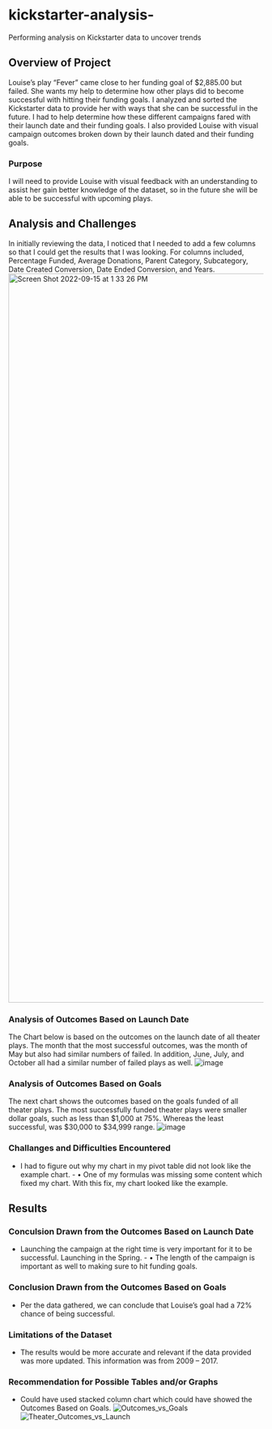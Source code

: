 # kickstarter-analysis-
Performing analysis on Kickstarter data to uncover trends
## **Overview of Project**
Louise’s play “Fever” came close to her funding goal of $2,885.00 but failed.  She wants my help to determine how other plays did to become successful with hitting their funding goals.  I analyzed and sorted the Kickstarter data to provide her with ways that she can be successful in the future.  I had to help determine how these different campaigns fared with their launch date and their funding goals.  I also provided Louise with visual campaign outcomes broken down by their launch dated and their funding goals.
### Purpose
I will need to provide Louise with visual feedback with an understanding to assist her gain better knowledge of the dataset, so in the future she will be able to be successful with upcoming plays.
## **Analysis and Challenges**
In initially reviewing the data, I noticed that I needed to add a few columns so that I could get the results that I was looking.  For columns included, Percentage Funded, Average Donations, Parent Category, Subcategory, Date Created Conversion, Date Ended Conversion, and Years. <img width="1440" alt="Screen Shot 2022-09-15 at 1 33 26 PM" src="https://user-images.githubusercontent.com/109715441/190519925-5717d04d-6415-4fbc-a2ee-a3421b1500e9.png">
### Analysis of Outcomes Based on Launch Date
The Chart below is based on the outcomes on the launch date of all theater plays.  The month that the most successful outcomes, was the month of May but also had similar numbers of failed.  In addition, June, July, and October all had a similar number of failed plays as well. ![image](https://user-images.githubusercontent.com/109715441/190516397-ba765848-6c97-475c-92fc-d3e8009ba7b1.png) 
### Analysis of Outcomes Based on Goals 
The next chart shows the outcomes based on the goals funded of all theater plays.  The most successfully funded theater plays were smaller dollar goals, such as less than $1,000 at 75%.  Whereas the least successful, was $30,000 to $34,999 range. ![image](https://user-images.githubusercontent.com/109715441/190516456-815d9842-b924-4cc9-90ec-542c65783e21.png)
### Challanges and Difficulties Encountered 
- I had to figure out why my chart in my pivot table did not look like the example chart. - •	One of my formulas was missing some content which fixed my chart.  With this fix, my chart looked like the example.
## **Results**

### Conculsion Drawn from the Outcomes Based on Launch Date
- Launching the campaign at the right time is very important for it to be successful.  Launching in the Spring. - •	The length of the campaign is important as well to making sure to hit funding goals.
### Conclusion Drawn from the Outcomes Based on Goals
- Per the data gathered, we can conclude that Louise’s goal had a 72% chance of being successful.
### Limitations of the Dataset
- The results would be more accurate and relevant if the data provided was more updated.  This information was from 2009 – 2017.
### Recommendation for Possible Tables and/or Graphs
- Could have used stacked column chart which could have showed the Outcomes Based on Goals.
![Outcomes_vs_Goals](https://user-images.githubusercontent.com/109715441/190520131-8e5b2457-0a1d-463d-8b14-e48969a6e843.png)
![Theater_Outcomes_vs_Launch](https://user-images.githubusercontent.com/109715441/190520138-ce10b423-4cdb-437b-8ab7-c5efa08f787a.png)
